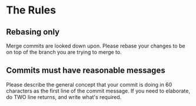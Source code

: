 # The Rules

## Rebasing only
Merge commits are looked down upon.
Please rebase your changes to be on top of the branch you are trying to merge to.

## Commits must have reasonable messages
Please describe the general concept that your commit is doing in 60 characters as the first line of the commit message.
If you need to elaborate, do TWO line returns, and write what's required.
